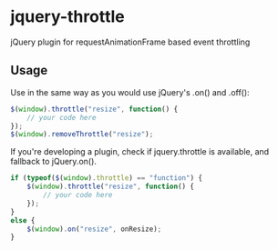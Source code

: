 # jquery-throttle
jQuery plugin for requestAnimationFrame based event throttling

## Usage

Use in the same way as you would use jQuery's .on() and .off():

```javascript
$(window).throttle("resize", function() {
    // your code here
});
$(window).removeThrottle("resize");
```

If you're developing a plugin, check if jquery.throttle is available, and fallback to jQuery.on().

```javascript
if (typeof($(window).throttle) == "function") {
    $(window).throttle("resize", function() {
        // your code here
    });
}
else {
    $(window).on("resize", onResize);
}
```
